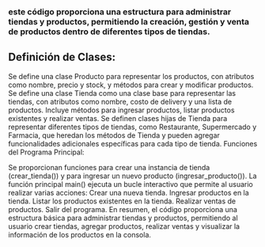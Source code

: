 ### este código proporciona una estructura para administrar tiendas y productos, permitiendo la creación, gestión y venta de productos dentro de diferentes tipos de tiendas.

## Definición de Clases:

Se define una clase Producto para representar los productos, con atributos como nombre, precio y stock, y métodos para crear y modificar productos.
Se define una clase Tienda como una clase base para representar las tiendas, con atributos como nombre, costo de delivery y una lista de productos. Incluye métodos para ingresar productos, listar productos existentes y realizar ventas.
Se definen clases hijas de Tienda para representar diferentes tipos de tiendas, como Restaurante, Supermercado y Farmacia, que heredan los métodos de Tienda y pueden agregar funcionalidades adicionales específicas para cada tipo de tienda.
Funciones del Programa Principal:

Se proporcionan funciones para crear una instancia de tienda (crear_tienda()) y para ingresar un nuevo producto (ingresar_producto()).
La función principal main() ejecuta un bucle interactivo que permite al usuario realizar varias acciones:
Crear una nueva tienda.
Ingresar productos en la tienda.
Listar los productos existentes en la tienda.
Realizar ventas de productos.
Salir del programa.
En resumen, el código proporciona una estructura básica para administrar tiendas y productos, permitiendo al usuario crear tiendas, agregar productos, realizar ventas y visualizar la información de los productos en la consola.
